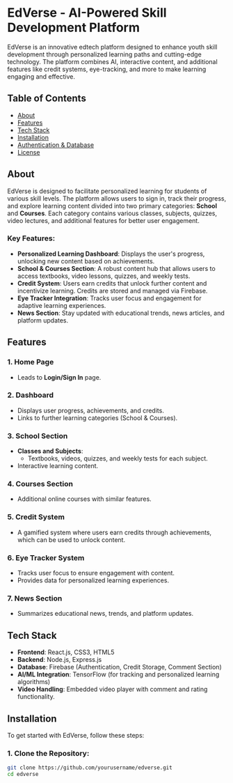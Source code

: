 # EdVerse - AI-Powered Skill Development Platform

EdVerse is an innovative edtech platform designed to enhance youth skill development through personalized learning paths and cutting-edge technology. The platform combines AI, interactive content, and additional features like credit systems, eye-tracking, and more to make learning engaging and effective.

## Table of Contents
- [About](#about)
- [Features](#features)
- [Tech Stack](#tech-stack)
- [Installation](#installation)
- [Authentication & Database](#authentication--database)
- [License](#license.md)

## About
EdVerse is designed to facilitate personalized learning for students of various skill levels. The platform allows users to sign in, track their progress, and explore learning content divided into two primary categories: **School** and **Courses**. Each category contains various classes, subjects, quizzes, video lectures, and additional features for better user engagement.

### Key Features:
- **Personalized Learning Dashboard**: Displays the user's progress, unlocking new content based on achievements.
- **School & Courses Section**: A robust content hub that allows users to access textbooks, video lessons, quizzes, and weekly tests.
- **Credit System**: Users earn credits that unlock further content and incentivize learning. Credits are stored and managed via Firebase.
- **Eye Tracker Integration**: Tracks user focus and engagement for adaptive learning experiences.
- **News Section**: Stay updated with educational trends, news articles, and platform updates.

## Features
### 1. **Home Page**
   - Leads to **Login/Sign In** page.

### 2. **Dashboard**
   - Displays user progress, achievements, and credits.
   - Links to further learning categories (School & Courses).

### 3. **School Section**
   - **Classes and Subjects**:
     - Textbooks, videos, quizzes, and weekly tests for each subject.
   - Interactive learning content.

### 4. **Courses Section**
   - Additional online courses with similar features.

### 5. **Credit System**
   - A gamified system where users earn credits through achievements, which can be used to unlock content.

### 6. **Eye Tracker System**
   - Tracks user focus to ensure engagement with content.
   - Provides data for personalized learning experiences.

### 7. **News Section**
   - Summarizes educational news, trends, and platform updates.

## Tech Stack
- **Frontend**: React.js, CSS3, HTML5
- **Backend**: Node.js, Express.js
- **Database**: Firebase (Authentication, Credit Storage, Comment Section)
- **AI/ML Integration**: TensorFlow (for tracking and personalized learning algorithms)
- **Video Handling**: Embedded video player with comment and rating functionality.

## Installation
To get started with EdVerse, follow these steps:

### 1. Clone the Repository:
```bash
git clone https://github.com/yourusername/edverse.git
cd edverse
